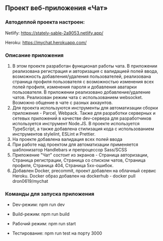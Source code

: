 ## Проект веб-приложения «Чат»

### Автодеплой проекта настроен:

Netlify: https://stately-sable-2a9053.netlify.app/

Heroku: https://mychat.herokuapp.com/

### Описание приложения

1. В этом проекте разработан функционал работы чата. В приложении реализована регистрация и авторизация с валидацией полей ввода, возможность добавления/удаления пользователей, реализована страница профиля пользователя с возможностью изменения всех полей профиля, изменения пароля и добавления аватарки пользователя. В приложении реализовано добавление/удаление чатов. Реализован режим чата с использованием websocket. Возможно общение в чате с разных аккаунтов.
2. Для проекта используются инструменты для автоматизации сборки приложения - Parcel, Webpack. Также для разработки серверных и сетевых приложений в качестве dev-сервера для разработчиков используется инструмент Node.JS. В проекте используется TypeScript, а также добавлена стилизация кода с использованием инструментов stylelint, ESLint и Prettier.
3. На проекте добавлена валидация всех полей ввода
4. При работе над проектом для автоматизации применяется шаблонизатор Handlebars и препроцессор Sass/SCSS
5. Приложение "Чат" состоит из экранов - Страница авторизации, Страница регистрации, Страница со списком чатов, Страница профиля, Страница 404, Страница 5xx-ошибок.
6. Добавлен Docker, precommit, проект добавлен на облачный сервис Heroku.
Docker образ добавлен на dockerhub - docker pull dron0619/mychat

### Команды для запуска приложения

 - Dev-режим: npm run dev

 - Build-режим: npm run build

 - Рабочий режим: npm run start

 - Тестирование: npm run test на порту 3000
